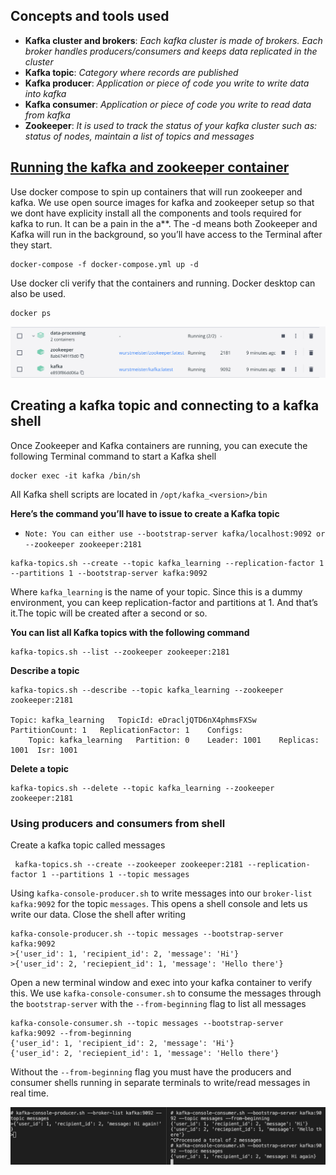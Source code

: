 ## Concepts and tools used
- **Kafka cluster and brokers**: *Each kafka cluster is made of brokers. Each broker handles producers/consumers and keeps data replicated in the cluster*
- **Kafka topic**: *Category where records are published*
- **Kafka producer**: *Application or piece of code you write to write data into kafka*
- **Kafka consumer**: *Application or piece of code you write to read data from kafka*
- **Zookeeper**: *It is used to track the status of your kafka cluster such as: status of nodes, maintain a list of topics and messages*

## [Running the kafka and zookeeper container](https://kafka.apache.org/documentation/#quickstart)
Use docker compose to spin up containers that will run zookeeper and kafka. We use open source images for kafka and zookeeper setup so that we dont have explicity install all the components and tools required for kafka to run. It can be a pain in the a**. The -d means both Zookeeper and Kafka will run in the background, so you’ll have access to the Terminal after they start.
```
docker-compose -f docker-compose.yml up -d
```
Use docker cli verify that the containers and running. Docker desktop can also be used.
```
docker ps
```

![Alt text](/assets/docker-desktop.png)

## Creating a kafka topic and connecting to a kafka shell
Once Zookeeper and Kafka containers are running, you can execute the following Terminal command to start a Kafka shell
```
docker exec -it kafka /bin/sh
```

All Kafka shell scripts are located in `/opt/kafka_<version>/bin`

**Here’s the command you’ll have to issue to create a Kafka topic**

- `Note: You can either use --bootstrap-server kafka/localhost:9092 or --zookeeper zookeeper:2181`
```
kafka-topics.sh --create --topic kafka_learning --replication-factor 1 --partitions 1 --bootstrap-server kafka:9092
```
Where `kafka_learning` is the name of your topic. Since this is a dummy environment, you can keep replication-factor and partitions at 1. And that’s it.The topic will be created after a second or so. 

**You can list all Kafka topics with the following command**

```
kafka-topics.sh --list --zookeeper zookeeper:2181
```
**Describe a topic**

```
kafka-topics.sh --describe --topic kafka_learning --zookeeper zookeeper:2181

Topic: kafka_learning	TopicId: eDracljQTD6nX4phmsFXSw	PartitionCount: 1	ReplicationFactor: 1	Configs:
	Topic: kafka_learning	Partition: 0	Leader: 1001	Replicas: 1001	Isr: 1001
```

**Delete a topic**

```
kafka-topics.sh --delete --topic kafka_learning --zookeeper zookeeper:2181
```

### Using producers and consumers from shell

Create a kafka topic called messages

```
 kafka-topics.sh --create --zookeeper zookeeper:2181 --replication-factor 1 --partitions 1 --topic messages
```

Using `kafka-console-producer.sh` to write messages into our `broker-list` `kafka:9092` for the topic `messages`. This opens a shell console and lets us write our data. Close the shell after writing

```
kafka-console-producer.sh --topic messages --bootstrap-server kafka:9092 
>{'user_id': 1, 'recipient_id': 2, 'message': 'Hi'}
>{'user_id': 2, 'reciepient_id': 1, 'message': 'Hello there'}
```

Open a new terminal window and exec into your kafka container to verify this. We use `kafka-console-consumer.sh` to consume the messages through the `bootstrap-server` with the `--from-beginning` flag to list all messages

```
kafka-console-consumer.sh --topic messages --bootstrap-server kafka:9092 --from-beginning
{'user_id': 1, 'recipient_id': 2, 'message': 'Hi'}
{'user_id': 2, 'reciepient_id': 1, 'message': 'Hello there'}
```

Without the `--from-beginning` flag you must have the producers and consumer shells running in separate terminals to write/read messages in real time. 

![Alt text](/assets/producer-consumer.png)

